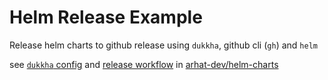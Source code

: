 # Helm Release Example

Release helm charts to github release using `dukkha`, github cli (`gh`) and `helm`

see [`dukkha` config][dukkha-config] and [release workflow][release-workflow] in [arhat-dev/helm-charts](https://github.com/arhat-dev/helm-charts)

[dukkha-config]: https://github.com/arhat-dev/helm-charts/blob/master/.dukkha.yaml
[release-workflow]: https://github.com/arhat-dev/helm-charts/blob/master/.github/workflows/release.yaml
